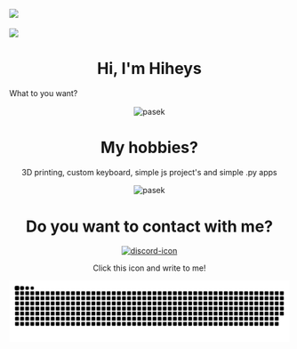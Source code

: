 ![](https://komarev.com/ghpvc/?username=Hiheys&color=df2e47)



   
   <img align="center" src="https://i.imgur.com/nWRrNXs.png"></a>
   <h1 align="center">Hi, I'm Hiheys</h1>
   
   
   <p align="left">
      What to you want?
   </p>
   
   <p align="center"> <img src="https://i.imgur.com/Ebl4zBK.png" alt="pasek" style="height:10px;" align="center">
   
   <h1 align="center">My hobbies?</h1>
   <p align="center">
      3D printing, custom keyboard, simple js project's and simple .py apps
   </p>
   
   <p align="center"> <img src="https://i.imgur.com/Ebl4zBK.png" alt="pasek" style="height:10px;" align="center">
   
   <h1 align="center">Do you want to contact with me?</h1>
   <p align="center">
   
   <a href="https://discord.com/users/971724404608356433" target="_blank">
   <img src="https://i.imgur.com/LiYYR0I.png" alt="discord-icon" style="height:50px">
   </a>

   </p>
   
</p>
<p align="center">
   Click this icon and write to me!
</p>

<div align="center">
  <a href="https://github.com/Jasiooo">
  <img  src="https://github.com/1999AZZAR/1999AZZAR/blob/main/resources/img/grid-snake.svg"
       alt="snake" /></a>
</div>
